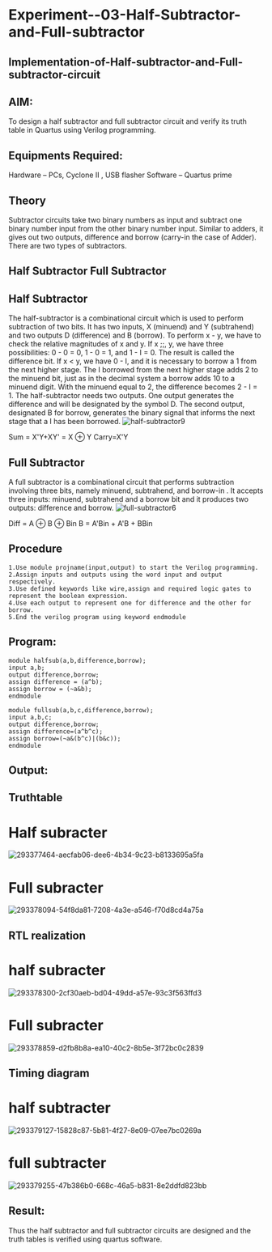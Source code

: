 # Experiment--03-Half-Subtractor-and-Full-subtractor
## Implementation-of-Half-subtractor-and-Full-subtractor-circuit
## AIM:
To design a half subtractor and full subtractor circuit and verify its truth table in Quartus using Verilog programming.

## Equipments Required:
Hardware – PCs, Cyclone II , USB flasher
Software – Quartus prime
## Theory
Subtractor circuits take two binary numbers as input and subtract one binary number input from the other binary number input. Similar to adders, it gives out two outputs, difference and borrow (carry-in the case of Adder). There are two types of subtractors.

## Half Subtractor Full Subtractor
## Half Subtractor
The half-subtractor is a combinational circuit which is used to perform subtraction of two bits. It has two inputs, X (minuend) and Y (subtrahend) and two outputs D (difference) and B (borrow). To perform x - y, we have to check the relative magnitudes of x and y. If x ;;, y, we have three possibilities: 0 - 0 = 0, 1 - 0 = 1, and 1 - I = 0. The result is called the difference bit. If x < y, we have 0 - I, and it is necessary to borrow a 1 from the next higher stage. The I borrowed from the next higher stage adds 2 to the minuend bit, just as in the decimal system a borrow adds 10 to a minuend digit. With the minuend equal to 2, the difference becomes 2 - I = 1. The half-subtractor needs two outputs. One output generates the difference and will be designated by the symbol D. The second output, designated B for borrow, generates the binary signal that informs the next stage that a I has been borrowed.
![half-subtractor9](https://user-images.githubusercontent.com/36288975/166112538-58c3bc7c-ee5d-4e6a-ac8d-8e8328efe27a.png)


Sum = X'Y+XY' = X ⊕ Y
Carry=X'Y

## Full Subtractor
A full subtractor is a combinational circuit that performs subtraction involving three bits, namely minuend, subtrahend, and borrow-in . It accepts three inputs: minuend, subtrahend and a borrow bit and it produces two outputs: difference and borrow. 
![full-subtractor6](https://user-images.githubusercontent.com/36288975/166112541-24c68359-3de8-4674-ae22-8272ffc385ed.png)


Diff = A ⊕ B ⊕ Bin B = A'Bin + A'B + BBin

## Procedure
```
1.Use module projname(input,output) to start the Verilog programming.
2.Assign inputs and outputs using the word input and output respectively.
3.Use defined keywords like wire,assign and required logic gates to represent the boolean expression.
4.Use each output to represent one for difference and the other for borrow.
5.End the verilog program using keyword endmodule
```


## Program:
```
module halfsub(a,b,difference,borrow);
input a,b;
output difference,borrow;
assign difference = (a^b);
assign borrow = (~a&b);
endmodule
```
```
module fullsub(a,b,c,difference,borrow);
input a,b,c;
output difference,borrow;
assign difference=(a^b^c);
assign borrow=(~a&(b^c)|(b&c));
endmodule
```
## Output:
## Truthtable
# Half subracter
![293377464-aecfab06-dee6-4b34-9c23-b8133695a5fa](https://github.com/Akshaya-SK/Experiment--03-Half-Subtractor-and-Full-subtractor/assets/149347593/bd7f163f-e7af-476a-a2f6-5ed370f28586)
# Full subracter
![293378094-54f8da81-7208-4a3e-a546-f70d8cd4a75a](https://github.com/Akshaya-SK/Experiment--03-Half-Subtractor-and-Full-subtractor/assets/149347593/9df8b767-9c97-4ca3-bf59-930d8837cfa0)

##  RTL realization
# half subracter
![293378300-2cf30aeb-bd04-49dd-a57e-93c3f563ffd3](https://github.com/Akshaya-SK/Experiment--03-Half-Subtractor-and-Full-subtractor/assets/149347593/e596ce6c-bc66-4e16-9a98-f85c23e5d415)
# Full subracter
![293378859-d2fb8b8a-ea10-40c2-8b5e-3f72bc0c2839](https://github.com/Akshaya-SK/Experiment--03-Half-Subtractor-and-Full-subtractor/assets/149347593/21e66bd6-4dec-4523-8a15-c6ab03d36ace)

## Timing diagram 
# half subtracter
![293379127-15828c87-5b81-4f27-8e09-07ee7bc0269a](https://github.com/Akshaya-SK/Experiment--03-Half-Subtractor-and-Full-subtractor/assets/149347593/6c464aba-ddbd-45de-b9a4-f4c3df2fd5a0)

# full subtracter
![293379255-47b386b0-668c-46a5-b831-8e2ddfd823bb](https://github.com/Akshaya-SK/Experiment--03-Half-Subtractor-and-Full-subtractor/assets/149347593/60a56c70-4463-4a08-8ee8-c212581ebbe4)

## Result:
Thus the half subtractor and full subtractor circuits are designed and the truth tables is verified using quartus software.
